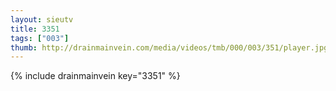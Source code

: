 ```yaml
--- 
layout: sieutv
title: 3351
tags: ["003"]
thumb: http://drainmainvein.com/media/videos/tmb/000/003/351/player.jpg
---
```

{% include drainmainvein key="3351" %} 
